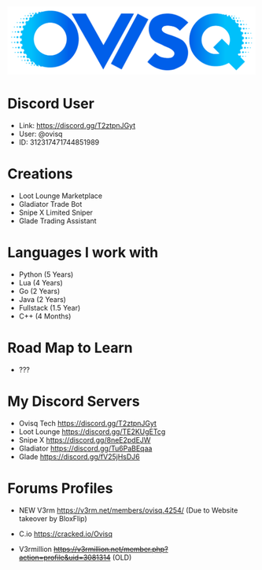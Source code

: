 ![Ovisq's Banner](https://github.com/ovisq/ovisq/blob/c105da15b019dd1bf49cecdcad4e3df94500deed/ovisq_logo_transparent.png)

# Discord User
- Link: https://discord.gg/T2ztpnJGyt
- User: @ovisq
- ID: 312317471744851989

# Creations
- Loot Lounge Marketplace
- Gladiator Trade Bot
- Snipe X Limited Sniper
- Glade Trading Assistant

# Languages I work with
- Python (5 Years)
- Lua (4 Years)
- Go (2 Years)
- Java (2 Years)
- Fullstack (1.5 Year)
- C++ (4 Months)

# Road Map to Learn
- ???

# My Discord Servers
- Ovisq Tech https://discord.gg/T2ztpnJGyt
- Loot Lounge https://discord.gg/TE2KUgETcg
- Snipe X https://discord.gg/8neE2pdEJW
- Gladiator https://discord.gg/Tu6PaBEqaa
- Glade https://discord.gg/fV25jHsDJ6

# Forums Profiles
- NEW V3rm https://v3rm.net/members/ovisq.4254/ (Due to Website takeover by BloxFlip)
- C.io https://cracked.io/Ovisq

- V3rmillion ~~https://v3rmillion.net/member.php?action=profile&uid=3081314~~ (OLD)
